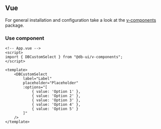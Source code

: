 ## Vue

For general installation and configuration take a look at the [v-components](https://www.npmjs.com/package/@db-ui/v-components) package.

### Use component

```vue App.vue
<!-- App.vue -->
<script>
import { DBCustomSelect } from "@db-ui/v-components";
</script>

<template>
	<DBCustomSelect
		label="Label"
		placeholder="Placeholder"
		:options="[
			{ value: 'Option 1' },
			{ value: 'Option 2' },
			{ value: 'Option 3' },
			{ value: 'Option 4' },
			{ value: 'Option 5' }
		]"
	/>
</template>
```
